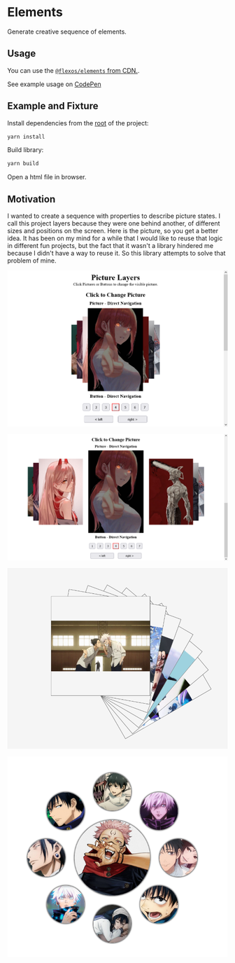 # Elements

Generate creative sequence of elements.

## Usage

You can use the [`@flexos/elements` from CDN.](https://www.jsdelivr.com/package/npm/@flexos/elements).

See example usage on [CodePen](https://codepen.io/Flexos96/pen/dyqpLqy?editors=1010)

## Example and Fixture

Install dependencies from the [root](../) of the project:

```PowerShell
yarn install
```

Build library:

```PowerShell
yarn build
```

Open a html file in browser.

## Motivation

I wanted to create a sequence with properties to describe picture states. I call this project layers because they were one behind another, of different sizes and positions on the screen. Here is the picture, so you get a better idea. It has been on my mind for a while that I would like to reuse that logic in different fun projects, but the fact that it wasn't a library hindered me because I didn't have a way to reuse it. So this library attempts to solve that problem of mine.

![Compact Elements](asset/image/elements_compact.png)

![Expanded Elements](asset/image/elements_expanded.png)

![Card](asset/image/cards.png)

![Circle](asset/image/circle.png)
